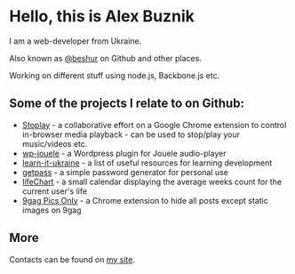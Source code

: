 # Hello, this is Alex Buznik

I am a web-developer from Ukraine.

Also known as [@beshur](https://github.com/beshur/) on Github and other places.

Working on different stuff using node.js, Backbone.js etc.

## Some of the projects I relate to on Github:
- [Stoplay](http://stoplay.github.io/) - a collaborative effort on a Google Chrome extension to control in-browser media playback - can be used to stop/play your music/videos etc.
- [wp-jouele](https://github.com/beshur/wp-jouele) - a Wordpress plugin for Jouele audio-player
- [learn-it-ukraine](https://beshur.github.io/learn-it-ukraine/) - a list of useful resources for learning development
- [getpass](https://beshur.github.io/getpass/) - a simple password generator for personal use
- [lifeChart](https://beshur.github.io/lifeChart/) - a small calendar displaying the average weeks count for the current user's life
- [9gag Pics Only](https://beshur.github.io/9gag-pics-only/) - a Chrome extension to hide all posts except static images on 9gag

## More
Contacts can be found on [my site](https://buznik.net/).
